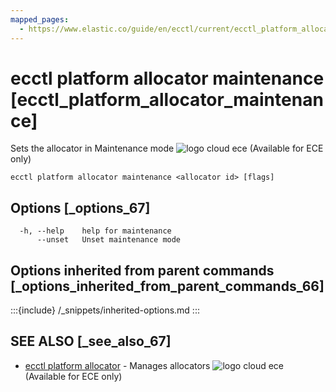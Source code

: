```yaml
---
mapped_pages:
  - https://www.elastic.co/guide/en/ecctl/current/ecctl_platform_allocator_maintenance.html
---
```


# ecctl platform allocator maintenance [ecctl_platform_allocator_maintenance]

Sets the allocator in Maintenance mode ![logo cloud ece](https://doc-icons.s3.us-east-2.amazonaws.com/logo_cloud_ece.svg "Supported on {{ece}}") (Available for ECE only)

```
ecctl platform allocator maintenance <allocator id> [flags]
```


## Options [_options_67]

```
  -h, --help    help for maintenance
      --unset   Unset maintenance mode
```


## Options inherited from parent commands [_options_inherited_from_parent_commands_66]

:::{include} /_snippets/inherited-options.md
:::


## SEE ALSO [_see_also_67]

* [ecctl platform allocator](/reference/ecctl_platform_allocator.md)	 - Manages allocators ![logo cloud ece](https://doc-icons.s3.us-east-2.amazonaws.com/logo_cloud_ece.svg "Supported on {{ece}}") (Available for ECE only)

